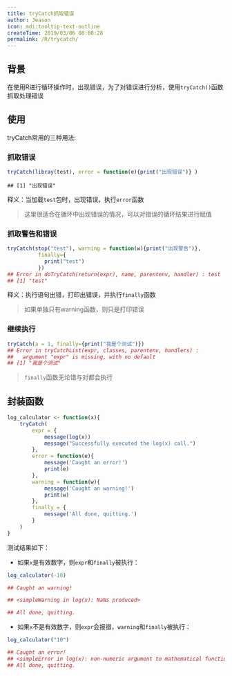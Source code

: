 ```yaml
---
title: tryCatch抓取错误
author: Jeason
icon: mdi:tooltip-text-outline
createTime: 2019/03/06 08:08:28
permalink: /R/trycatch/
---
```


<!--more-->  



## 背景  

在使用R进行循环操作时，出现错误，为了对错误进行分析，使用`tryCatch()`函数抓取处理错误  

## 使用  

tryCatch常用的三种用法:  

### 抓取错误  

```r
tryCatch(libray(test), error = function(e){print("出现错误")} )
```

```
## [1] "出现错误"
```


释义：当加载`test`包时，出现错误，执行`error`函数  

> 这里很适合在循环中出现错误的情况，可以对错误的循环结果进行赋值  

### 抓取警告和错误  

```r
tryCatch(stop("test"), warning = function(w){print("出现警告")},
          finally={
            print("test")
          })
## Error in doTryCatch(return(expr), name, parentenv, handler) : test
## [1] "test"
```

释义：执行语句出错，打印出错误，并执行`finally`函数  

> 如果单独只有warning函数，则只是打印错误  

### 继续执行  

```r
tryCatch(a = 1, finally={print("我是个测试")})
## Error in tryCatchList(expr, classes, parentenv, handlers) : 
##   argument "expr" is missing, with no default
## [1] "我是个测试"
```

> `finally`函数无论错与对都会执行  

## 封装函数  

```r
log_calculator <- function(x){
    tryCatch(
        expr = {
            message(log(x))
            message("Successfully executed the log(x) call.")
        },
        error = function(e){
            message('Caught an error!')
            print(e)
        },
        warning = function(w){
            message('Caught an warning!')
            print(w)
        },
        finally = {
            message('All done, quitting.')
        }
    )    
}
```

测试结果如下：  

+ 如果`x`是有效数字，则`expr`和`finally`被执行：  

```r
log_calculator(-10)

## Caught an warning!

## <simpleWarning in log(x): NaNs produced>

## All done, quitting.
```

+ 如果`x`不是有效数字，则`expr`会报错，`warning`和`finally`被执行：  

```r
log_calculator("10")

## Caught an error!
## <simpleError in log(x): non-numeric argument to mathematical function>
## All done, quitting.
```
